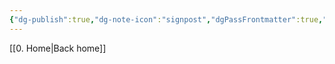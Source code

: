 ```yaml
---
{"dg-publish":true,"dg-note-icon":"signpost","dgPassFrontmatter":true,"noteIcon":"signpost","permalink":"/10-tags/motivacao/","created":"2025-10-18T20:29:02.356+01:00","updated":"2025-10-21T19:59:27.377+01:00"}
---
```


[[0. Home\|Back home]]